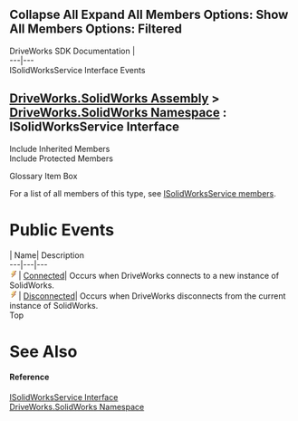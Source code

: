 Collapse All Expand All Members Options: Show All  Members Options: Filtered   
---  
DriveWorks SDK Documentation  |   
---|---  
ISolidWorksService Interface Events   
  
[DriveWorks.SolidWorks Assembly](topic13342.md) > [DriveWorks.SolidWorks Namespace](topic13345.md) : ISolidWorksService Interface  
---  
  
Include Inherited Members    
Include Protected Members    


Glossary Item Box

For a list of all members of this type, see [ISolidWorksService members](topic13412.md).

# Public Events

| Name| Description  
---|---|---  
![ Event](dotnetimages/Event.gif)| [Connected](topic13417.md)| Occurs when DriveWorks connects to a new instance of SolidWorks.   
![ Event](dotnetimages/Event.gif)| [Disconnected](topic13418.md)| Occurs when DriveWorks disconnects from the current instance of SolidWorks.   
Top

# See Also

#### Reference

[ISolidWorksService Interface](topic13411.md)   
[DriveWorks.SolidWorks Namespace](topic13345.md)


